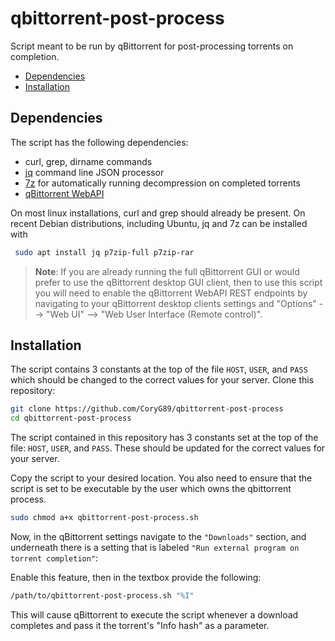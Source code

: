 # qbittorrent-post-process

Script meant to be run by qBittorrent for post-processing torrents on completion.

- [Dependencies](#Dependencies)
- [Installation](#Installation)

## Dependencies

The script has the following dependencies:

- curl, grep, dirname commands
- [jq](https://stedolan.github.io/jq) command line JSON processor
- [7z](https://www.7-zip.org) for automatically running decompression on completed torrents
- [qBittorrent WebAPI](https://github.com/qbittorrent/qBittorrent/wiki/Web-API-Documentation)

 On most linux installations, curl and grep should already be present. On recent Debian distributions, including Ubuntu, jq and 7z can be installed with

```sh
 sudo apt install jq p7zip-full p7zip-rar
```

> **Note**: If you are already running the full qBittorrent GUI or would prefer to use the qBittorrent desktop GUI client, then to use this script you will need to enable the qBittorrent WebAPI REST endpoints by navigating to your qBittorrent desktop clients settings and "Options" --> "Web UI" --> "Web User Interface (Remote control)".

## Installation

The script contains 3 constants at the top of the file `HOST`, `USER`, and `PASS` which should
be changed to the correct values for your server.
Clone this repository:

```sh
git clone https://github.com/CoryG89/qbittorrent-post-process
cd qbittorrent-post-process
```

The script contained in this repository has 3 constants set at the top of the file: `HOST`, `USER`, and `PASS`. These should be updated for the correct values for your server.

Copy the script to your desired location. You also need to ensure that the script is set to be executable by the user which owns the qbittorrent process.

```sh
sudo chmod a+x qbittorrent-post-process.sh
```

Now, in the qBittorrent settings navigate to the `"Downloads"` section, and underneath there is a setting that is labeled `"Run external program on torrent completion"`:

Enable this feature, then in the textbox provide the following:

```sh
/path/to/qbittorrent-post-process.sh "%I"
```

This will cause qBittorrent to execute the script whenever a download completes and pass it the torrent's "Info hash" as a parameter.
